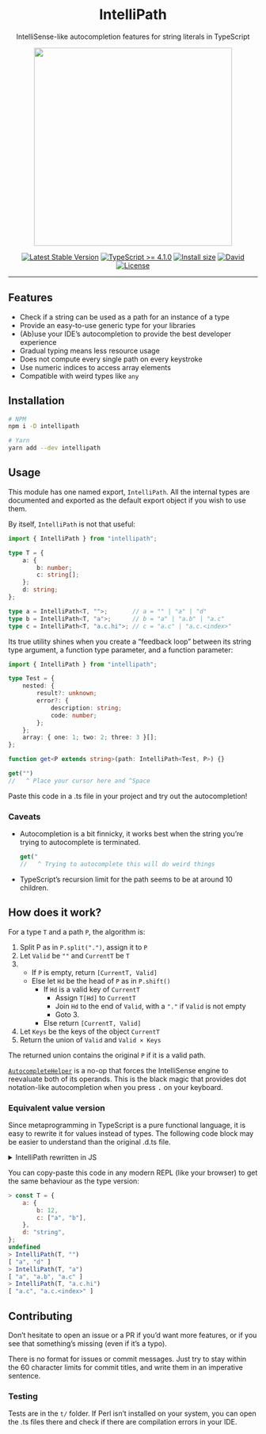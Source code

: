 <div align="center">

# IntelliPath

IntelliSense-like autocompletion features for string literals in TypeScript

<img src="https://user-images.githubusercontent.com/3847189/130576520-dc04008c-49e7-411d-8593-af0ceb16661f.gif" width="400" />

<p>

[![Latest Stable Version](https://img.shields.io/npm/v/intellipath.svg)](https://www.npmjs.com/package/intellipath)
[![TypeScript >= 4.1.0](https://img.shields.io/npm/dependency-version/intellipath/peer/typescript)](https://www.npmjs.com/package/intellipath)
[![Install size](https://badgen.net/packagephobia/install/intellipath)](https://www.npmjs.com/package/intellipath)
[![David](https://img.shields.io/david/aksamyt/intellipath)](https://www.npmjs.com/package/intellipath)
[![License](https://img.shields.io/npm/l/intellipath.svg)](https://www.gnu.org/licenses/)

</p>
</div>

***

## Features

- Check if a string can be used as a path for an instance of a type
- Provide an easy-to-use generic type for your libraries
- (Ab)use your IDE’s autocompletion to provide the best developer experience
- Gradual typing means less resource usage
- Does not compute every single path on every keystroke
- Use numeric indices to access array elements
- Compatible with weird types like `any`

## Installation

```sh
# NPM
npm i -D intellipath

# Yarn
yarn add --dev intellipath
```

## Usage

This module has one named export, `IntelliPath`.
All the internal types are documented and exported as the default export object if you wish to use them.

By itself, `IntelliPath` is not that useful:
```ts
import { IntelliPath } from "intellipath";

type T = {
    a: {
        b: number;
        c: string[];
    };
    d: string;
};

type a = IntelliPath<T, "">;       // a = "" | "a" | "d"
type b = IntelliPath<T, "a">;      // b = "a" | "a.b" | "a.c"
type c = IntelliPath<T, "a.c.hi">; // c = "a.c" | "a.c.<index>"
```

Its true utility shines when you create a “feedback loop” between its string type argument, a function type parameter, and a function parameter:
```ts
import { IntelliPath } from "intellipath";

type Test = {
    nested: {
        result?: unknown;
        error?: {
            description: string;
            code: number;
        };
    };
    array: { one: 1; two: 2; three: 3 }[];
};

function get<P extends string>(path: IntelliPath<Test, P>) {}

get("")
//   ^ Place your cursor here and ^Space
```
Paste this code in a .ts file in your project and try out the autocompletion!

### Caveats

- Autocompletion is a bit finnicky, it works best when the string you’re trying to autocomplete is terminated.
  ```ts
  get("
  //   ^ Trying to autocomplete this will do weird things
  ```
- TypeScript’s recursion limit for the path seems to be at around 10 children.

## How does it work?

For a type `T` and a path `P`, the algorithm is:
1. Split P as in `P.split(".")`, assign it to `P`
2. Let `Valid` be `""` and `CurrentT` be `T`
3. - If `P` is empty, return `[CurrentT, Valid]`
   - Else let `Hd` be the head of `P` as in `P.shift()`
     - If `Hd` is a valid key of `CurrentT`
       - Assign `T[Hd]` to `CurrentT`
       - Join `Hd` to the end of `Valid`, with a `"."` if `Valid` is not empty
       - Goto 3.
     - Else return `[CurrentT, Valid]`
4. Let `Keys` be the keys of the object `CurrentT`
5. Return the union of `Valid` and `Valid × Keys`

The returned union contains the original `P` if it is a valid path.

[`AutocompleteHelper`](https://github.com/Aksamyt/intellipath/blob/aad32f51ecd04a5d1fcc7d7c65d9fade09f3e972/index.d.ts#L127) is a no-op that forces the IntelliSense engine to reevaluate both of its operands. This is the black magic that provides dot notation-like autocompletion when you press <kbd>.</kbd> on your keyboard.

### Equivalent value version

Since metaprogramming in TypeScript is a pure functional language, it is easy to rewrite it for values instead of types. The following code block may be easier to understand than the original .d.ts file.

<details>
    <summary>IntelliPath rewritten in JS</summary>

```js
const Digits = "0123456789";
function IsNumberImpl(S) {
    if (S === "") {
        return true;
    }
    const m = S.match(/^(.)(.*)$/);
    if (m) {
        const [, _Hd, _Tl] = m;
        if (Digits.includes(_Hd)) {
            return IsNumberImpl(_Tl);
        }
        return false;
    }
    return false;
}
const IsNumber = S => S === "" ? false : IsNumberImpl(S);

function Split(S, _Acc = []) {
    const m = S.match(/^(.*?)\.(.*)$/);
    if (m) {
        const [, _Hd, _Tl] = m;
        return Split(_Tl, [..._Acc, _Hd]);
    }
    return [..._Acc, S];
}

const SafeDot = S => S === "" ? "" : `${S}.`;

function ExistingPath(T, _Path, _Valid = "") {
    const [_Hd, ..._Tl] = _Path;
    if (_Hd !== undefined) {
        if (Array.isArray(T)) {
            if (IsNumber(_Hd) === true) {
                return ExistingPath(T[0], _Tl, `${SafeDot(_Valid)}${_Hd}`);
            }
            return [T, _Valid];
        }
        if (Object.keys(T).includes(_Hd)) {
            return ExistingPath(T[_Hd], _Tl, `${SafeDot(_Valid)}${_Hd}`);
        }
       return [T, _Valid];
    }
    return [T, _Valid];
}

function SafeKeyof(T) {
    if (Array.isArray(T)) {
        return "<index>";
    }
    if (typeof T === "object") {
        return Object.keys(T);
    }
    return "";
}

function GenerateValidPaths(T, _Path) {
    const [_CurrentT, _ValidPath] = ExistingPath(T, _Path);
    const _Keys = SafeKeyof(_CurrentT);
    if (_Keys === "") {
        return [_ValidPath];
    }
    return [
        _ValidPath,
        ...[_Keys].flat().map(k => `${SafeDot(_ValidPath)}${k}`),
    ];
}

function IntelliPath(T, _Path) {
    return GenerateValidPaths(T, Split(_Path)).filter(v => v !== "");
}
```
</details>

You can copy-paste this code in any modern REPL (like your browser) to get the same behaviour as the type version:
```js
> const T = {
    a: {
        b: 12,
        c: ["a", "b"],
    },
    d: "string",
};
undefined
> IntelliPath(T, "")
[ "a", "d" ]
> IntelliPath(T, "a")
[ "a", "a.b", "a.c" ]
> IntelliPath(T, "a.c.hi")
[ "a.c", "a.c.<index>" ]
```

## Contributing

Don’t hesitate to open an issue or a PR if you’d want more features, or if you see that something’s missing (even if it’s a typo).

There is no format for issues or commit messages. Just try to stay within the 60 character limits for commit titles, and write them in an imperative sentence.

### Testing

Tests are in the `t/` folder. If Perl isn’t installed on your system, you can open the .ts files there and check if there are compilation errors in your IDE.
